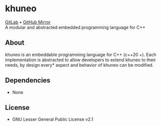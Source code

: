 # khuneo
[GitLab](https://gitlab.com/u16rogue/khuneo) • [GitHub Mirror](https://github.com/u16rogue/khuneo)<br>
A modular and abstracted embedded programming language for C++

## About
khuneo is an embeddable programming language for C++ (c++20 +). Each implementation is abstracted to
allow developers to extend khuneo to their needs, by design every* aspect and behavior of khuneo can be modified.

<!--

* khuneo is bloat free in a sense that everything in the language is provided as is.
* Flexible, Extensible, Modular, and Easy to use and embed.
* JIT Compiled (Automated, Requested)
* Low level access (Generate native functions, inline assembly, direct pointer (+structure) read and write)
* Intercepts, Interop +/ Reflection

## Snippet
```
import stdlib as std
{
    version: >= 2,
    required
};

@entrypoint
fn main() i32
{
    std.print("Hello world!");
    return 0;
}

```

## Embedding

CMakeLists.txt
```cmake
...
set(CMAKE_CXX_STANDARD 20)
add_subdirectory("dependencies/khuneo")
...
target_link_libraries(${PROJECT_NAME} PRIVATE khuneo)
...
```

main.cpp
```cpp
#include <khuneo/khuneo.hpp>
#include <cstdio.h>

// This is entirely optional, you can instead just use khuneo::container<> immediately
class my_custom_implementation : public khuneo::container<my_custom_extension>
{
    // Overrides the container that khuneo uses to store states
    using kh_state_container_t = std::list<khuneo::container<>::state>;

    // Overrides the allocation method khuneo uses
    static auto kh_allocate(khuneo::internal::allocreq * r) -> bool
    {
        printf("Khuneo wants to allocate %d bytes of memory!", r->size);

        // You can then implement your own allocation method
        // r->loc = new char[r->size];
        // if (!r->loc)
        //    return false;
        // return true;

        // Or if you just wanted to see if it occurs and want to call
        // the original implementation
        return khuneo::container<>::kh_allocate(r);
    }

    static auto kh_error(khuneo::error e) -> bool
    {
        printf("khuneo encountered an error: %s", khuneo::extra::format(e));
        return false; // Do not continue
    }
}

auto main() -> int
{
    my_custom_implementation c;

    khuneo::module s1 = c.create_module();
    s1.load_file("stdlib.kun");

    khuneo::module s2 = c.create_module();
    s2.load_file("helloworld.kun");

    khuneo::thread_context tc(s2);
    tc.invoke<khuneo::ANN_ENTRYPOINT>();

    return 0;
}
```
-->

## Dependencies
* None

## License
* GNU Lesser General Public License v2.1